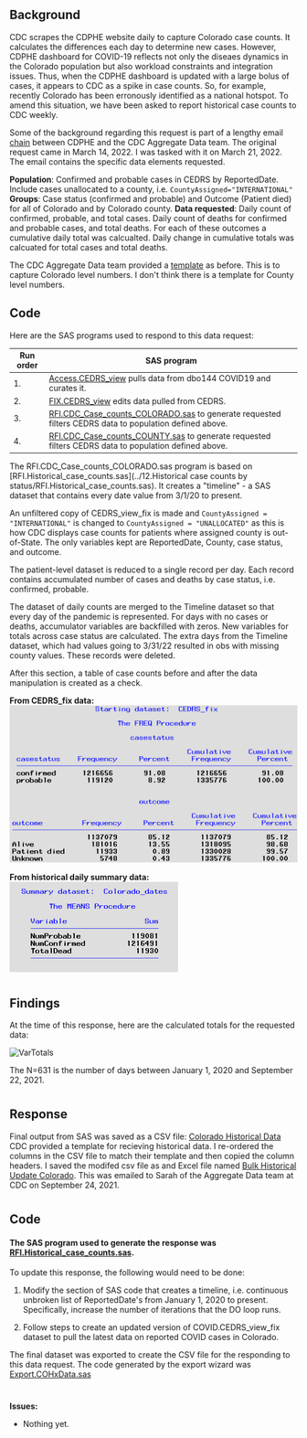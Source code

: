 ## Background 
CDC scrapes the CDPHE website daily to capture Colorado case counts. It calculates the differences each day to determine new cases. However, CDPHE dashboard for COVID-19 reflects not only the diseaes dynamics in the Colorado population but also workload constraints and integration issues. Thus, when the CDPHE dashboard is updated with a large bolus of cases, it appears to CDC as a spike in case counts. So, for example, recently Colorado has been erronously identified as a national hotspot. To amend this situation, we have been asked to report historical case counts to CDC weekly.

Some of the background regarding this request is part of a lengthy email [chain](../28/../28.CDC%20case%20counts/Documents/CDC_Historical_Case_Count_RFI_032122.pdf) between CDPHE and the CDC Aggregate Data team. The original request came in March 14, 2022. I was tasked with it on March 21, 2022.  The email contains the specific data elements requested. 

**Population**:  Confirmed and probable cases in CEDRS by ReportedDate. Include cases unallocated to a county, i.e. `CountyAssigned="INTERNATIONAL"` **Groups**: Case status (confirmed and probable) and Outcome (Patient died) for all of Colorado and by Colorado county.  **Data requested**: Daily count of confirmed, probable, and total cases. Daily count of deaths for confirmed and probable cases, and total deaths. For each of these outcomes a cumulative daily total was calcualted. Daily change in cumulative totals was calcuated for total cases and total deaths. 

The CDC Aggregate Data team provided a [template](./Documents/Bulk_Historical_Update_Template.xlsx) as before. This is to capture Colorado level numbers. I don't think there is a template for County level numbers.

## Code
Here are the SAS programs used to respond to this data request:

|Run order|SAS program|
|---------|-----------|
|1.|[Access.CEDRS_view](../0.Universal/SAS%20code/Access.CEDRS_view.sas) pulls data from dbo144 COVID19 and curates it.|
|2.|[FIX.CEDRS_view](../0.Universal/SAS%20code/Fix.CEDRS_view.sas) edits data pulled from CEDRS.|
|3.|[RFI.CDC_Case_counts_COLORADO.sas](./SAS/RFI.CDC_Case_counts_COLORADO.sas) to generate requested filters CEDRS data to population defined above.|
|4.|[RFI.CDC_Case_counts_COUNTY.sas](./SAS/RFI.CDC_Case_counts_COLORADO.sas) to generate requested filters CEDRS data to population defined above.|

The RFI.CDC_Case_counts_COLORADO.sas program is based on [RFI.Historical_case_counts.sas](../12.Historical case counts by status/RFI.Historical_case_counts.sas). It creates a "timeline" - a SAS dataset that contains every date value from 3/1/20 to present.

An unfiltered copy of CEDRS_view_fix is made and `CountyAssigned = "INTERNATIONAL"` is changed to `CountyAssigned = "UNALLOCATED"` as this is how CDC displays case counts for patients where assigned county is out-of-State. The only variables kept are ReportedDate, County, case status, and outcome.

The patient-level dataset is reduced to a single record per day. Each record contains accumulated number of cases and deaths by case status, i.e. confirmed, probable. 

The dataset of daily counts are merged to the Timeline dataset so that every day of the pandemic is represented. For days with no cases or deaths, accumulator variables are backfilled with zeros. New variables for totals across case status are calculated. The extra days from the Timeline dataset, which had values going to 3/31/22 resulted in obs with missing county values. These records were deleted.

After this section, a table of case counts before and after the data manipulation is created as a check.

**From CEDRS_fix data:**
![CaseCountsBefore](Images/Case_counts_start.png)

**From historical daily summary data:**
![CaseCountsAfter](Images/Case_counts_end.png)


#
## Findings
At the time of this response, here are the calculated totals for the requested data:

![VarTotals](./Var_totals.png)

The N=631 is the number of days between January 1, 2020 and September 22, 2021. 
#

## Response
Final output from SAS was saved as a CSV file:  [Colorado Historical Data](Colorado_Historical_data.csv) CDC provided a template for recieving historical data. I re-ordered the columns in the CSV file to match their template and then copied the column headers. I saved the modifed csv file as and Excel file named [Bulk Historical Update Colorado](Bulk_Historical_Update_Colorado.xlsx). This was emailed to Sarah of the Aggregate Data team at CDC on September 24, 2021.

#

## Code
#### The SAS program used to generate the response was [RFI.Historical_case_counts.sas](RFI.Historical_case_counts.sas). 
To update this response, the following would need to be done:
1. Modify the section of SAS code that creates a timeline, i.e. continuous unbroken list of ReportedDate's from January 1, 2020 to present. Specifically, increase the number of iterations that the DO loop runs.

2. Follow steps to create an updated version of COVID.CEDRS_view_fix dataset to pull the latest data on reported COVID cases in Colorado.

The final dataset was exported to create the CSV file for the responding to this data request. The code generated by the export wizard was [Export.COHxData.sas](Export.COHxData.sas)
#
**Issues:**
* Nothing yet. 

